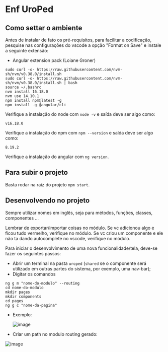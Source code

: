 # Enf UroPed

## Como settar o ambiente
Antes de instalar de fato os pré-requisitos, para facilitar a codificação, pesquise nas configurações do vscode a opção "Format on Save" e instale a seguinte extensão:
- Angular extension pack (Loiane Groner)

```
sudo curl -o- https://raw.githubusercontent.com/nvm-sh/nvm/v0.38.0/install.sh
sudo curl -o- https://raw.githubusercontent.com/nvm-sh/nvm/v0.38.0/install.sh | bash
source ~/.bashrc
nvm install 16.18.0
nvm use 14.10.1
npm install npm@latest -g
npm install -g @angular/cli
```


Verifique a instalação do node com `node -v` e saída deve ser algo como:
```
v16.18.0
```
Verifique a instalação do npm com `npm --version` e saída deve ser algo como:
```
8.19.2
```
Verifique a instalação do angular com `ng version`.

## Para subir o projeto

Basta rodar na raiz do projeto `npm start`.

## Desenvolvendo no projeto

Sempre utilizar nomes em inglês, seja para métodos, funções, classes, componentes ...

Lembrar de exportar/importar coisas no módulo. Se vc adicionou algo e ficou tudo vermelho, verifique no módulo. Se vc criou um componente e ele não ta dando autocomplete no vscode, verifique no módulo.

Para iniciar o desenvolvimento de uma nova funcionalidade/tela, deve-se fazer os seguintes passos:
- Abrir um terminal na pasta `uroped` (`shared` se o componente será utilizado em outras partes do sistema, por exemplo, uma nav-bar);
- Digitar os comandos 
```
ng g m "nome-do-modulo" --routing
cd nome-do-modulo
mkdir pages
mkdir components
cd pages
ng g c "nome-da-pagina"
```
- Exemplo:

  ![image](https://user-images.githubusercontent.com/69909375/194769308-30dcbed1-0db1-4ae0-8593-138cc0f2d4fe.png)
  
- Criar um path no modulo routing gerado:

![image](https://user-images.githubusercontent.com/69909375/194769452-56dbf2ca-397f-45c1-8f56-5cc4bb1621ac.png)

